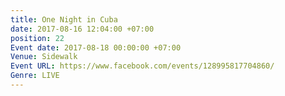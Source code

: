 ```yaml
---
title: One Night in Cuba
date: 2017-08-16 12:04:00 +07:00
position: 22
Event date: 2017-08-18 00:00:00 +07:00
Venue: Sidewalk
Event URL: https://www.facebook.com/events/128995817704860/
Genre: LIVE
---
```


